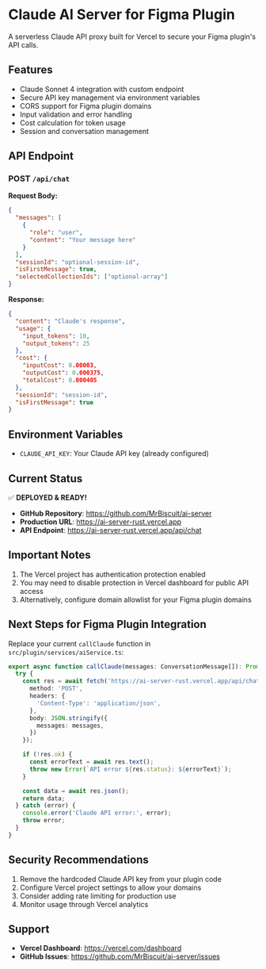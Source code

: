 # Claude AI Server for Figma Plugin

A serverless Claude API proxy built for Vercel to secure your Figma plugin's API calls.

## Features

- Claude Sonnet 4 integration with custom endpoint
- Secure API key management via environment variables
- CORS support for Figma plugin domains
- Input validation and error handling
- Cost calculation for token usage
- Session and conversation management

## API Endpoint

### POST `/api/chat`

**Request Body:**
```json
{
  "messages": [
    {
      "role": "user",
      "content": "Your message here"
    }
  ],
  "sessionId": "optional-session-id",
  "isFirstMessage": true,
  "selectedCollectionIds": ["optional-array"]
}
```

**Response:**
```json
{
  "content": "Claude's response",
  "usage": {
    "input_tokens": 10,
    "output_tokens": 25
  },
  "cost": {
    "inputCost": 0.00003,
    "outputCost": 0.000375,
    "totalCost": 0.000405
  },
  "sessionId": "session-id",
  "isFirstMessage": true
}
```

## Environment Variables

- `CLAUDE_API_KEY`: Your Claude API key (already configured)

## Current Status

✅ **DEPLOYED & READY!**

- **GitHub Repository**: https://github.com/MrBiscuit/ai-server
- **Production URL**: https://ai-server-rust.vercel.app
- **API Endpoint**: https://ai-server-rust.vercel.app/api/chat

## Important Notes

1. The Vercel project has authentication protection enabled
2. You may need to disable protection in Vercel dashboard for public API access
3. Alternatively, configure domain allowlist for your Figma plugin domains

## Next Steps for Figma Plugin Integration

Replace your current `callClaude` function in `src/plugin/services/aiService.ts`:

```typescript
export async function callClaude(messages: ConversationMessage[]): Promise<ClaudeApiResponse> {
  try {
    const res = await fetch('https://ai-server-rust.vercel.app/api/chat', {
      method: 'POST',
      headers: {
        'Content-Type': 'application/json',
      },
      body: JSON.stringify({
        messages: messages,
      })
    });

    if (!res.ok) {
      const errorText = await res.text();
      throw new Error(`API error ${res.status}: ${errorText}`);
    }

    const data = await res.json();
    return data;
  } catch (error) {
    console.error('Claude API error:', error);
    throw error;
  }
}
```

## Security Recommendations

1. Remove the hardcoded Claude API key from your plugin code
2. Configure Vercel project settings to allow your domains
3. Consider adding rate limiting for production use
4. Monitor usage through Vercel analytics

## Support

- **Vercel Dashboard**: https://vercel.com/dashboard
- **GitHub Issues**: https://github.com/MrBiscuit/ai-server/issues